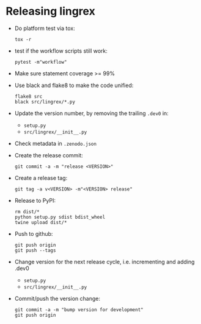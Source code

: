 
# Releasing lingrex

- Do platform test via tox:
  ```shell
  tox -r
  ```
- test if the workflow scripts still work:
  ```shell
  pytest -m"workflow"
  ```

- Make sure statement coverage >= 99%
- Use black and flake8 to make the code unified:
  ```shell
  flake8 src
  black src/lingrex/*.py
  ```

- Update the version number, by removing the trailing `.dev0` in:
  - `setup.py`
  - `src/lingrex/__init__.py`

- Check metadata in `.zenodo.json`

- Create the release commit:
  ```shell
  git commit -a -m "release <VERSION>"
  ```

- Create a release tag:
  ```shell
  git tag -a v<VERSION> -m"<VERSION> release"
  ```

- Release to PyPI:
  ```shell
  rm dist/*
  python setup.py sdist bdist_wheel
  twine upload dist/*
  ```

- Push to github:
  ```shell
  git push origin
  git push --tags
  ```

- Change version for the next release cycle, i.e. incrementing and adding .dev0
  - `setup.py`
  - `src/lingrex/__init__.py`

- Commit/push the version change:
  ```shell
  git commit -a -m "bump version for development"
  git push origin
  ```
